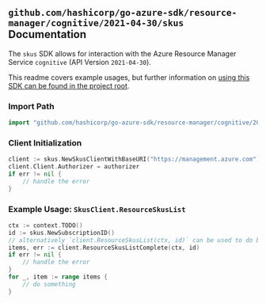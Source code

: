 
## `github.com/hashicorp/go-azure-sdk/resource-manager/cognitive/2021-04-30/skus` Documentation

The `skus` SDK allows for interaction with the Azure Resource Manager Service `cognitive` (API Version `2021-04-30`).

This readme covers example usages, but further information on [using this SDK can be found in the project root](https://github.com/hashicorp/go-azure-sdk/tree/main/docs).

### Import Path

```go
import "github.com/hashicorp/go-azure-sdk/resource-manager/cognitive/2021-04-30/skus"
```


### Client Initialization

```go
client := skus.NewSkusClientWithBaseURI("https://management.azure.com")
client.Client.Authorizer = authorizer
if err != nil {
	// handle the error
}
```


### Example Usage: `SkusClient.ResourceSkusList`

```go
ctx := context.TODO()
id := skus.NewSubscriptionID()
// alternatively `client.ResourceSkusList(ctx, id)` can be used to do batched pagination
items, err := client.ResourceSkusListComplete(ctx, id)
if err != nil {
	// handle the error
}
for _, item := range items {
	// do something
}
```
